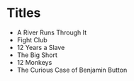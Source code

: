 # Titles

* A River Runs Through It
* Fight Club
* 12 Years a Slave
* The Big Short
* 12 Monkeys
* The Curious Case of Benjamin Button  
